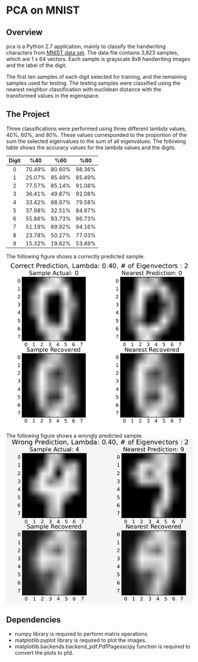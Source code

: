 # PCA on MNIST

[//]: # (Image References)
[image1]: ./output_images/correctsample.jpg "Correct Sample"
[image2]: ./output_images/wrongsample.jpg "Wrong Sample"

## Overview

pca is a Python 2.7 application, mainly to classify the handwriting characters from [MNIST data set](http://yann.lecun.com/exdb/mnist/). The data file contains 3,823 samples, which are 1 x 64 vectors. Each sample is grayscale 8x8 handwriting images and the label of the digit.

The first ten samples of each digit selected for training, and the remaining samples used for testing. The testing samples were classified using the nearest neighbor classification with euclidean distance with the transformed values in the eigenspace.


## The Project

Three classifications were performed using three different lambda values, 40%, 60%, and 80%. These values corresponded to the proportion of the sum the selected eigenvalues to the sum of all eigenvalues. The following table shows the accuracy values for the lambda values and the digits.

| Digit |  %40   |  %60   |  %80   |
|:-----:|:------:|:------:|:------:|
|   0   | 70.49% | 80.60% | 98.36% |
|   1   | 25.07% | 85.49% | 85.49% |
|   2   | 77.57% | 85.14% | 91.08% |
|   3   | 36.41% | 49.87% | 92.08% |
|   4   | 33.42% | 68.97% | 79.58% |
|   5   | 37.98% | 32.51% | 84.97% |
|   6   | 55.86% | 93.73% | 96.73% |
|   7   | 51.19% | 89.92% | 94.16% |
|   8   | 23.78% | 50.27% | 77.03% |
|   9   | 15.32% | 19.62% | 53.49% |

The following figure shows a correctly predicted sample.
![alt text][image1]


The following figure shows a wrongly predicted sample.
![alt text][image2]


## Dependencies
* numpy library is required to perform matrix operations.
* matplotlib.pyplot library is required to plot the images.
* matplotlib.backends.backend_pdf.PdfPagesscipy function is required to convert the plots to pfd.
